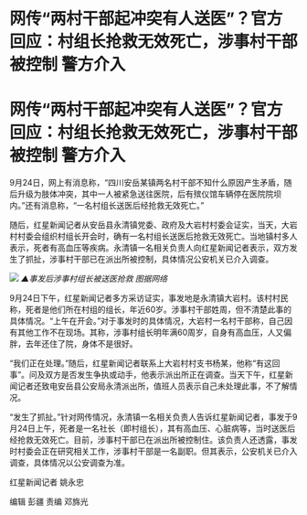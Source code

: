 # 网传“两村干部起冲突有人送医”？官方回应：村组长抢救无效死亡，涉事村干部被控制 警方介入

# 网传“两村干部起冲突有人送医”？官方回应：村组长抢救无效死亡，涉事村干部被控制 警方介入

9月24日，网上有消息称，“四川安岳某镇两名村干部不知什么原因产生矛盾，随后升级为肢体冲突，其中一人被紧急送往医院，后有殡仪馆车辆停在医院院坝内。”还有消息称，“一名村组长送医后经抢救无效死亡。”

随后，红星新闻记者从安岳县永清镇党委、政府及大岩村村委会证实，当天，大岩村村委会组织村组长开会时，确有一名村组长送医后抢救无效死亡。当地镇村多人表示，死者有高血压等疾病。永清镇一名相关负责人向红星新闻记者表示，双方发生了抓扯，涉事村干部已在派出所被控制，具体情况公安机关已介入调查。

![](https://inews.gtimg.com/om_bt/OckgifmCCkTjHypl5OgCiXVazoSQw_EoUrp9oTrrFy2F0AA/1000)
_▲事发后涉事村组长被送医抢救 图据网络_

9月24日下午，红星新闻记者多方采访证实，事发地是永清镇大岩村。该村村民称，死者是他们所在村组的组长，年近60岁。涉事村干部姓周，但不清楚此事的具体情况。“上午在开会。”对于事发时的具体情况，大岩村一名村干部称，自己因有其他工作不在现场。其称，涉事村组长明年满60周岁，自身有高血压，人又偏胖，去年还住了院，身体不是很好。

“我们正在处理。”随后，红星新闻记者联系上大岩村村支书杨某，他称“有这回事”。问及双方是否发生争执或动手，他表示派出所正在调查。当天下午，红星新闻记者还致电安岳县公安局永清派出所，值班人员表示自己未处理此事，不了解情况。

“发生了抓扯。”针对网传情况，永清镇一名相关负责人告诉红星新闻记者，事发于9月24日上午，死者是一名社长（即村组长），其有高血压、心脏病等，当时送医后经抢救无效死亡。目前，涉事村干部已在派出所被控制住。该负责人还透露，事发时村委会正在研究相关工作，涉事村干部是一名副职。但其表示，公安机关已介入调查，具体情况以公安调查为准。

红星新闻记者 姚永忠

编辑 彭疆 责编 邓旆光

